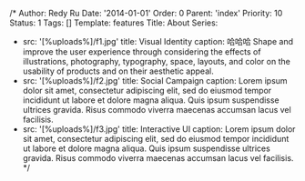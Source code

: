 /*
Author: Redy Ru
Date: '2014-01-01'
Order: 0
Parent: 'index'
Priority: 10
Status: 1
Tags: []
Template: features
Title: About
Series:
- src: '[%uploads%]/f1.jpg'
  title: Visual Identity
  caption: 哈哈哈 Shape and improve the user experience through considering the effects of illustrations, photography, typography, space, layouts, and color on the usability of products and on their aesthetic appeal.
- src: '[%uploads%]/f2.jpg'
  title: Social Campaign
  caption: Lorem ipsum dolor sit amet, consectetur adipiscing elit, sed do eiusmod tempor incididunt ut labore et dolore magna aliqua. Quis ipsum suspendisse ultrices gravida. Risus commodo viverra maecenas accumsan lacus vel facilisis.
- src: '[%uploads%]/f3.jpg'
  title: Interactive UI
  caption: Lorem ipsum dolor sit amet, consectetur adipiscing elit, sed do eiusmod tempor incididunt ut labore et dolore magna aliqua. Quis ipsum suspendisse ultrices gravida. Risus commodo viverra maecenas accumsan lacus vel facilisis.
*/